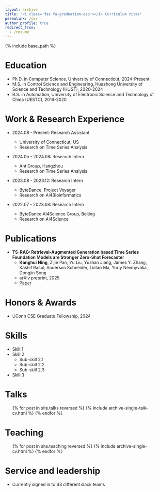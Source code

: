 ```yaml
---
layout: archive
title: "<i class='fas fa-graduation-cap'></i> Curriculum Vitae"
permalink: /cv/
author_profile: true
redirect_from:
  - /resume
---
```


{% include base_path %}

Education
======
* Ph.D. in Computer Science, University of Connecticut, 2024-Present
* M.S. in Control Science and Engineering, Huazhong University of Science and Technology (HUST), 2020-2024
* B.S. in Automation, University of Electronic Science and Technology of China (UESTC), 2016-2020

Work & Research Experience
======
* 2024.08 - Present: Research Assistant
  * University of Connecticut, US
  * Research on Time Series Analysis

* 2024.05 - 2024.08: Research Intern
  * Ant Group, Hangzhou
  * Research on Time Series Analysis

* 2023.08 - 2023.12: Research Intern
  * ByteDance, Project Voyager
  * Research on AI4Bioinformatics

* 2022.07 - 2023.08: Research Intern
  * ByteDance AI4Science Group, Beijing
  * Research on AI4Science

Publications
======
* **TS-RAG: Retrieval-Augmented Generation based Time Series Foundation Models are Stronger Zero-Shot Forecaster**
  * **Kanghui Ning**, Zijie Pan, Yu Liu, Yushan Jiang, James Y. Zhang, Kashif Rasul, Anderson Schneider, Lintao Ma, Yuriy Nevmyvaka, Dongjin Song
  * arXiv preprint, 2025
  * [Paper](https://arxiv.org/abs/2503.07649)

Honors & Awards
======
* UConn CSE Graduate Fellowship, 2024

Skills
======
* Skill 1
* Skill 2
  * Sub-skill 2.1
  * Sub-skill 2.2
  * Sub-skill 2.3
* Skill 3

Talks
======
  <ul>{% for post in site.talks reversed %}
    {% include archive-single-talk-cv.html  %}
  {% endfor %}</ul>
  
Teaching
======
  <ul>{% for post in site.teaching reversed %}
    {% include archive-single-cv.html %}
  {% endfor %}</ul>
  
Service and leadership
======
* Currently signed in to 43 different slack teams
